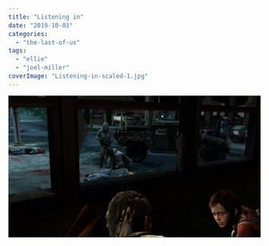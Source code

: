 ```yaml
---
title: "Listening in"
date: "2019-10-03"
categories: 
  - "the-last-of-us"
tags: 
  - "ellie"
  - "joel-miller"
coverImage: "Listening-in-scaled-1.jpg"
---
```


[![](images/Listening-in-scaled-1.jpg)](https://davidpeach.co.uk/wp-content/uploads/2023/03/Listening-in-scaled-1.jpg)
